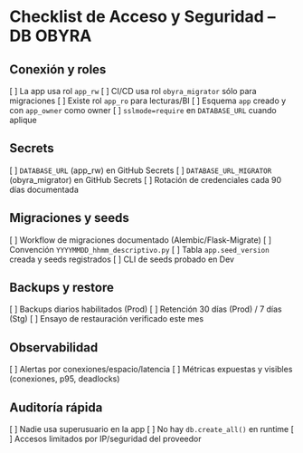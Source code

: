 # Checklist de Acceso y Seguridad – DB OBYRA

## Conexión y roles
[ ] La app usa rol `app_rw`
[ ] CI/CD usa rol `obyra_migrator` sólo para migraciones
[ ] Existe rol `app_ro` para lecturas/BI
[ ] Esquema `app` creado y con `app_owner` como owner
[ ] `sslmode=require` en `DATABASE_URL` cuando aplique

## Secrets
[ ] `DATABASE_URL` (app_rw) en GitHub Secrets
[ ] `DATABASE_URL_MIGRATOR` (obyra_migrator) en GitHub Secrets
[ ] Rotación de credenciales cada 90 días documentada

## Migraciones y seeds
[ ] Workflow de migraciones documentado (Alembic/Flask-Migrate)
[ ] Convención `YYYYMMDD_hhmm_descriptivo.py`
[ ] Tabla `app.seed_version` creada y seeds registrados
[ ] CLI de seeds probado en Dev

## Backups y restore
[ ] Backups diarios habilitados (Prod)
[ ] Retención 30 días (Prod) / 7 días (Stg)
[ ] Ensayo de restauración verificado este mes

## Observabilidad
[ ] Alertas por conexiones/espacio/latencia
[ ] Métricas expuestas y visibles (conexiones, p95, deadlocks)

## Auditoría rápida
[ ] Nadie usa superusuario en la app
[ ] No hay `db.create_all()` en runtime
[ ] Accesos limitados por IP/seguridad del proveedor
